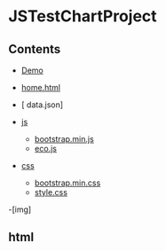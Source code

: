 # JSTestChartProject



## Contents

- [Demo](https://github.com/BoukariFatma/JSTestChartProject)
- [ home.html](#html)
- [ data.json]
- [js](#js)
  - [bootstrap.min.js](#bootstrap.min.js)
  - [eco.js](#js)
  
- [css](#css)
  - [bootstrap.min.css](#bootstrap.min.css)
  - [style.css](#css)
  
-[img]
  
## html
<!DOCTYPE HTML>
<html>

<head>
    <link rel="stylesheet" href="css/bootstrap.min.css">
    <link rel="stylesheet" href="css/style.css">
    <script>
        window.onload = function() {

            var chart = new CanvasJS.Chart("chartContainer", {
                animationEnabled: true,
                title: {
                    text: "Technical Assessment"
                },
                axisX: {
                    valueFormatString: "11 04 2022 hh mm ss",
                    crosshair: {
                        enabled: true,
                        snapToDataPoint: true
                    }
                },
                axisY: {
                    title: "Value",
                    valueFormatString: "0000",
                    crosshair: {
                        enabled: true,
                        snapToDataPoint: true,
                        labelFormatter: function(e) {
                            return "" + CanvasJS.formatNumber(e.value, "000");
                        }
                    }
                },
                data: [{
                    type: "area",
                    xValueFormatString: "11 avr 2022 hh mm ss",
                    yValueFormatString: "000",
                    dataPoints: [{
                
                          }]
            });
            chart.render();

        }
    </script>
</head>
  
<body>
      

    <header>
        <div class="row">
            <div class="col-3">
                <a class="header-logo" href="#"><img src="img/elcologo.PNG"></a>
               
            </div>
    <div id="chartContainer" style="height: 300px; width: 100%;"></div>
    <script src="https://canvasjs.com/assets/script/canvasjs.min.js"></script>
</body>

## js
      
       let chart = new CanvasJS.Chart("chartContainer",{
    exportEnabled: true,
    title:{
        text:"assissment Live Chart with Data-Points from External JSON"
    },
    data: [{
        type: "spline",
        dataPoints : dataPoints,
    }]
});

$.getJSON("data.json", function(data) {  
    $.each(data, function(key, value){
        dataPoints.push({x: value[0], y: parseInt(value[1])});
    });
    dpsLength = dataPoints.length;
    chart.render();
    updateChart();
});
      
#css
      body {
    margin: 0;
    padding: 0;
}

a {
    color: currentColor;
    text-decoration: none;
}
.header-logo{
display: inline-flex;
justify-content: center;
align-items: center;
border-radius: 50%;

}


.container {
    display: flex;
    justify-content: center;
    align-items: center;
}

.col-xs-3 {
    float: left;
    width: 270px;
    height: 270px;
    margin: 5px 8px;
}


.imageright {
    text-align: right;
}





.footer-dark {
    padding:50px 0;
    color:#f0f9ff;
    background-color:#282d32;
  }
  
 
  
  .footer-dark ul {
    padding:0;
    list-style:none;
    line-height:1.6;
    font-size:14px;
    margin-bottom:0;
  }
  
  .footer-dark ul a {
    color:inherit;
    text-decoration:none;
    opacity:0.6;
  }
  
  .footer-dark ul a:hover {
    opacity:0.8;
  }
  
  @media (max-width:767px) {
    .footer-dark .item:not(.social) {
      text-align:center;
      padding-bottom:20px;
    }
  }
  
  .footer-dark .item.text {
    margin-bottom:36px;
  }
  
  @media (max-width:767px) {
    .footer-dark .item.text {
      margin-bottom:0;
    }
  }
  
  .footer-dark .item.text p {
    opacity:0.6;
    margin-bottom:0;
  }
  

  
  @media (max-width:991px) {
    .footer-dark .item.social {
      text-align:center;
      margin-top:20px;
    }
  }
  
 
  
  .footer-dark .item.social > a:hover {
    opacity:0.9;
  }
  
  .footer-dark .copyright {
    text-align:center;
    padding-top:24px;
    opacity:0.3;
    font-size:13px;
    
    color: white;
    background-color: black;
  }



